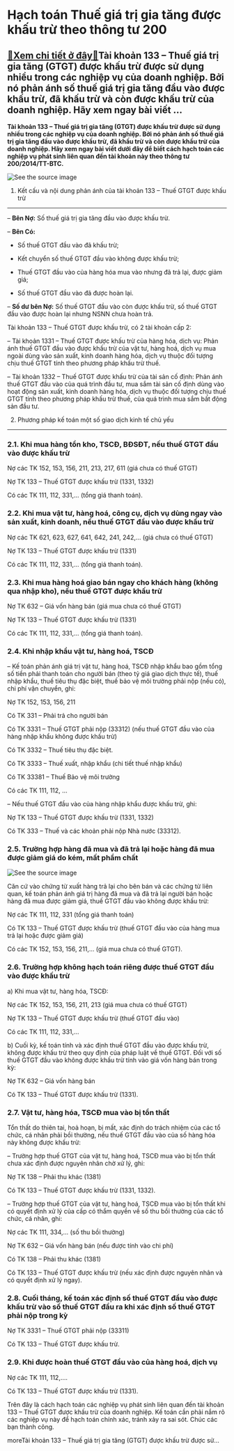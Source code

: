 Hạch toán Thuế giá trị gia tăng được khấu trừ theo thông tư 200
===============================================================

[:gift:Xem chi tiết ở đây:gift:](https://hddtvn.com/hach-toan-thue-gia-tri-gia-tang-duoc-khau-tru-theo-thong-tu-200/)Tài khoản 133 – Thuế giá trị gia tăng (GTGT) được khấu trừ được sử dụng nhiều trong các nghiệp vụ của doanh nghiệp. Bởi nó phản ánh số thuế giá trị gia tăng đầu vào được khấu trừ, đã khấu trừ và còn được khấu trừ của doanh nghiệp. Hãy xem ngay bài viết …
--------------------------------------------------------------------------------------------------------------------------------------------------------------------------------------------------------------------------------------------------------------

**Tài khoản 133 – Thuế giá trị gia tăng (GTGT) được khấu trừ được sử dụng nhiều trong các nghiệp vụ của doanh nghiệp. Bởi nó phản ánh số thuế giá trị gia tăng đầu vào được khấu trừ, đã khấu trừ và còn được khấu trừ của doanh nghiệp. Hãy xem ngay bài viết dưới đây để biết cách hạch toán các nghiệp vụ phát sinh liên quan đến tài khoản này theo thông tư 200/2014/TT-BTC.**


![See the source image](https://hddtvn.com/wp-content/uploads/2021/01/Q1.jpg)


1. Kết cấu và nội dung phản ánh của tài khoản 133 – Thuế GTGT được khấu trừ
---------------------------------------------------------------------------


– **Bên Nợ:** Số thuế giá trị gia tăng đầu vào được khấu trừ.


– **Bên Có:**


+ Số thuế GTGT đầu vào đã khấu trừ;


+ Kết chuyển số thuế GTGT đầu vào không được khấu trừ;


+ Thuế GTGT đầu vào của hàng hóa mua vào nhưng đã trả lại, được giảm giá;


+ Số thuế GTGT đầu vào đã được hoàn lại.


– **Số dư bên Nợ:** Số thuế GTGT đầu vào còn được khấu trừ, số thuế GTGT đầu vào được hoàn lại nhưng NSNN chưa hoàn trả.


Tài khoản 133 – Thuế GTGT được khấu trừ, có 2 tài khoản cấp 2:


– Tài khoản 1331 – Thuế GTGT được khấu trừ của hàng hóa, dịch vụ: Phản ánh thuế GTGT đầu vào được khấu trừ của vật tư, hàng hoá, dịch vụ mua ngoài dùng vào sản xuất, kinh doanh hàng hóa, dịch vụ thuộc đối tượng chịu thuế GTGT tính theo phương pháp khấu trừ thuế.


– Tài khoản 1332 – Thuế GTGT được khấu trừ của tài sản cố định: Phản ánh thuế GTGT đầu vào của quá trình đầu tư, mua sắm tài sản cố định dùng vào hoạt động sản xuất, kinh doanh hàng hóa, dịch vụ thuộc đối tượng chịu thuế GTGT tính theo phương pháp khấu trừ thuế, của quá trình mua sắm bất động sản đầu tư.


2. Phương pháp kế toán một số giao dịch kinh tế chủ yếu
-------------------------------------------------------


### 2.1. Khi mua hàng tồn kho, TSCĐ, BĐSĐT, nếu thuế GTGT đầu vào được khấu trừ


Nợ các TK 152, 153, 156, 211, 213, 217, 611 (giá chưa có thuế GTGT)


Nợ TK 133 – Thuế GTGT được khấu trừ (1331, 1332)


Có các TK 111, 112, 331,… (tổng giá thanh toán).


### 2.2. Khi mua vật tư, hàng hoá, công cụ, dịch vụ dùng ngay vào sản xuất, kinh doanh, nếu thuế GTGT đầu vào được khấu trừ


Nợ các TK 621, 623, 627, 641, 642, 241, 242,… (giá chưa có thuế GTGT)


Nợ TK 133 – Thuế GTGT được khấu trừ (1331)


Có các TK 111, 112, 331,… (tổng giá thanh toán).


### 2.3. Khi mua hàng hoá giao bán ngay cho khách hàng (không qua nhập kho), nếu thuế GTGT được khấu trừ


Nợ TK 632 – Giá vốn hàng bán (giá mua chưa có thuế GTGT)


Nợ TK 133 – Thuế GTGT được khấu trừ (1331)


Có các TK 111, 112, 331,… (tổng giá thanh toán).


### 2.4. Khi nhập khẩu vật tư, hàng hoá, TSCĐ


– Kế toán phản ánh giá trị vật tư, hàng hoá, TSCĐ nhập khẩu bao gồm tổng số tiền phải thanh toán cho người bán (theo tỷ giá giao dịch thực tế), thuế nhập khẩu, thuế tiêu thụ đặc biệt, thuế bảo vệ môi trường phải nộp (nếu có), chi phí vận chuyển, ghi:


Nợ TK 152, 153, 156, 211


Có TK 331 – Phải trả cho người bán


Có TK 3331 – Thuế GTGT phải nộp (33312) (nếu thuế GTGT đầu vào của hàng nhập khẩu không được khấu trừ)


Có TK 3332 – Thuế tiêu thụ đặc biệt.


Có TK 3333 – Thuế xuất, nhập khẩu (chi tiết thuế nhập khẩu)


Có TK 33381 – Thuế Bảo vệ môi trường


Có các TK 111, 112, …


– Nếu thuế GTGT đầu vào của hàng nhập khẩu được khấu trừ, ghi:


Nợ TK 133 – Thuế GTGT được khấu trừ (1331, 1332)


Có TK 333 – Thuế và các khoản phải nộp Nhà nước (33312).


### 2.5. Trường hợp hàng đã mua và đã trả lại hoặc hàng đã mua được giảm giá do kém, mất phẩm chất


![See the source image](https://hddtvn.com/wp-content/uploads/2021/01/bien-phap-ke-khai-bo-sung-thue-g-t-g-t.png)


Căn cứ vào chứng từ xuất hàng trả lại cho bên bán và các chứng từ liên quan, kế toán phản ánh giá trị hàng đã mua và đã trả lại người bán hoặc hàng đã mua được giảm giá, thuế GTGT đầu vào không được khấu trừ:


Nợ các TK 111, 112, 331 (tổng giá thanh toán)


Có TK 133 – Thuế GTGT được khấu trừ (thuế GTGT đầu vào của hàng mua trả lại hoặc được giảm giá)


Có các TK 152, 153, 156, 211,… (giá mua chưa có thuế GTGT).


### 2.6. Trường hợp không hạch toán riêng được thuế GTGT đầu vào được khấu trừ


a) Khi mua vật tư, hàng hóa, TSCĐ:


Nợ các TK 152, 153, 156, 211, 213 (giá mua chưa có thuế GTGT)


Nợ TK 133 – Thuế GTGT được khấu trừ (thuế GTGT đầu vào)


Có các TK 111, 112, 331,…


b) Cuối kỳ, kế toán tính và xác định thuế GTGT đầu vào được khấu trừ, không được khấu trừ theo quy định của pháp luật về thuế GTGT. Đối với số thuế GTGT đầu vào không được khấu trừ tính vào giá vốn hàng bán trong kỳ:


Nợ TK 632 – Giá vốn hàng bán


Có TK 133 – Thuế GTGT được khấu trừ (1331).


### 2.7. Vật tư, hàng hóa, TSCĐ mua vào bị tổn thất


Tổn thất do thiên tai, hoả hoạn, bị mất, xác định do trách nhiệm của các tổ chức, cá nhân phải bồi thường, nếu thuế GTGT đầu vào của số hàng hóa này không được khấu trừ:


– Trường hợp thuế GTGT của vật tư, hàng hoá, TSCĐ mua vào bị tổn thất chưa xác định được nguyên nhân chờ xử lý, ghi:


Nợ TK 138 – Phải thu khác (1381)


Có TK 133 – Thuế GTGT được khấu trừ (1331, 1332).


– Trường hợp thuế GTGT của vật tư, hàng hoá, TSCĐ mua vào bị tổn thất khi có quyết định xử lý của cấp có thẩm quyền về số thu bồi thường của các tổ chức, cá nhân, ghi:


Nợ các TK 111, 334,… (số thu bồi thường)


Nợ TK 632 – Giá vốn hàng bán (nếu được tính vào chi phí)


Có TK 138 – Phải thu khác (1381)


Có TK 133 – Thuế GTGT được khấu trừ (nếu xác định được nguyên nhân và có quyết định xử lý ngay).


### 2.8. Cuối tháng, kế toán xác định số thuế GTGT đầu vào được khấu trừ vào số thuế GTGT đầu ra khi xác định số thuế GTGT phải nộp trong kỳ


Nợ TK 3331 – Thuế GTGT phải nộp (33311)


Có TK 133 – Thuế GTGT được khấu trừ.


### 2.9. Khi được hoàn thuế GTGT đầu vào của hàng hoá, dịch vụ


Nợ các TK 111, 112,….


Có TK 133 – Thuế GTGT được khấu trừ (1331).


Trên đây là cách hạch toán các nghiệp vụ phát sinh liên quan đến tài khoản 133 – Thuế GTGT được khấu trừ của doanh nghiệp. Kế toán cần phải nắm rõ các nghiệp vụ này để hạch toán chính xác, tránh xảy ra sai sót. Chúc các bạn thành công.


moreTài khoản 133 – Thuế giá trị gia tăng (GTGT) được khấu trừ được sử…

